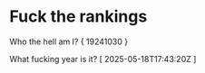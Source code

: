 # Fuck the rankings

Who the hell am I?
{ 19241030 }

What fucking year is it?
[ 2025-05-18T17:43:20Z ]

